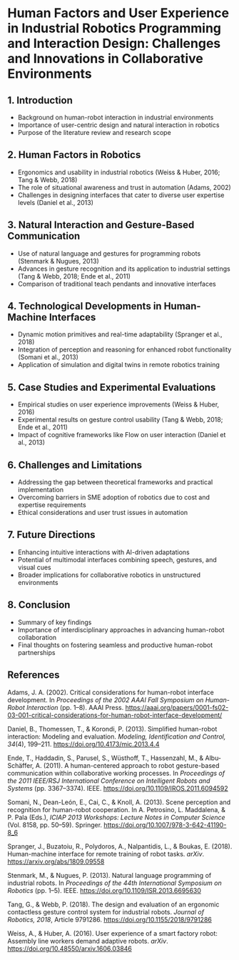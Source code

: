 # Human Factors and User Experience in Industrial Robotics Programming and Interaction Design: Challenges and Innovations in Collaborative Environments

## 1. Introduction

* Background on human-robot interaction in industrial environments
* Importance of user-centric design and natural interaction in robotics
* Purpose of the literature review and research scope

## 2. Human Factors in Robotics

* Ergonomics and usability in industrial robotics (Weiss & Huber, 2016; Tang & Webb, 2018)
* The role of situational awareness and trust in automation (Adams, 2002)
* Challenges in designing interfaces that cater to diverse user expertise levels (Daniel et al., 2013)

## 3. Natural Interaction and Gesture-Based Communication

* Use of natural language and gestures for programming robots (Stenmark & Nugues, 2013)
* Advances in gesture recognition and its application to industrial settings (Tang & Webb, 2018; Ende et al., 2011)
* Comparison of traditional teach pendants and innovative interfaces

## 4. Technological Developments in Human-Machine Interfaces

* Dynamic motion primitives and real-time adaptability (Spranger et al., 2018)
* Integration of perception and reasoning for enhanced robot functionality (Somani et al., 2013)
* Application of simulation and digital twins in remote robotics training

## 5. Case Studies and Experimental Evaluations

* Empirical studies on user experience improvements (Weiss & Huber, 2016)
* Experimental results on gesture control usability (Tang & Webb, 2018; Ende et al., 2011)
* Impact of cognitive frameworks like Flow on user interaction (Daniel et al., 2013)

## 6. Challenges and Limitations

* Addressing the gap between theoretical frameworks and practical implementation
* Overcoming barriers in SME adoption of robotics due to cost and expertise requirements
* Ethical considerations and user trust issues in automation

## 7. Future Directions

* Enhancing intuitive interactions with AI-driven adaptations
* Potential of multimodal interfaces combining speech, gestures, and visual cues
* Broader implications for collaborative robotics in unstructured environments

## 8. Conclusion

* Summary of key findings
* Importance of interdisciplinary approaches in advancing human-robot collaboration
* Final thoughts on fostering seamless and productive human-robot partnerships

## References

Adams, J. A. (2002). Critical considerations for human-robot interface development. In *Proceedings of the 2002 AAAI Fall Symposium on Human-Robot Interaction* (pp. 1–8). AAAI Press. https://aaai.org/papers/0001-fs02-03-001-critical-considerations-for-human-robot-interface-development/

Daniel, B., Thomessen, T., & Korondi, P. (2013). Simplified human-robot interaction: Modeling and evaluation. *Modeling, Identification and Control, 34*(4), 199–211. https://doi.org/10.4173/mic.2013.4.4

Ende, T., Haddadin, S., Parusel, S., Wüsthoff, T., Hassenzahl, M., & Albu-Schäffer, A. (2011). A human-centered approach to robot gesture-based communication within collaborative working processes. In *Proceedings of the 2011 IEEE/RSJ International Conference on Intelligent Robots and Systems* (pp. 3367–3374). IEEE. https://doi.org/10.1109/IROS.2011.6094592

Somani, N., Dean-León, E., Cai, C., & Knoll, A. (2013). Scene perception and recognition for human-robot cooperation. In A. Petrosino, L. Maddalena, & P. Pala (Eds.), *ICIAP 2013 Workshops: Lecture Notes in Computer Science* (Vol. 8158, pp. 50–59). Springer. https://doi.org/10.1007/978-3-642-41190-8_6

Spranger, J., Buzatoiu, R., Polydoros, A., Nalpantidis, L., & Boukas, E. (2018). Human-machine interface for remote training of robot tasks. *arXiv*. https://arxiv.org/abs/1809.09558

Stenmark, M., & Nugues, P. (2013). Natural language programming of industrial robots. In *Proceedings of the 44th International Symposium on Robotics* (pp. 1–5). IEEE. https://doi.org/10.1109/ISR.2013.6695630

Tang, G., & Webb, P. (2018). The design and evaluation of an ergonomic contactless gesture control system for industrial robots. *Journal of Robotics, 2018*, Article 9791286. https://doi.org/10.1155/2018/9791286

Weiss, A., & Huber, A. (2016). User experience of a smart factory robot: Assembly line workers demand adaptive robots. *arXiv*. https://doi.org/10.48550/arxiv.1606.03846